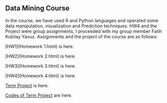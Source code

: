 

## Data Mining Course
In the course, we have used R and Python languages and operated some data manipulation, visualization and Prediction techniques.
HW4 and the Project were group assignments, I proceeded with my group member Fatih Kubilay Yavuz.
Assignments and the project of the course are as follows:

[HW1](Homework 1.html) is here.

[HW2](Homework 2.html) is here.

[HW3](Homework 3.html) is here.

[HW4](Homework 4.html) is here.
 
[Term Project](IE582_Project_Report.html) is here.

[Codes of Term Project](IE582_Project_Code.html) are here.
 
 
 
 
